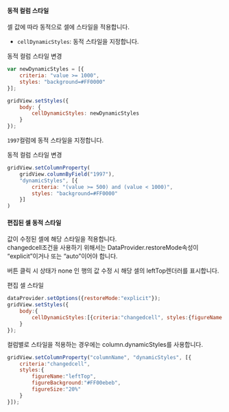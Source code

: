 #### 동적 컬럼 스타일
셀 값에 따라 동적으로 셀에 스타일을 적용합니다.

- `cellDynamicStyles`: 동적 스타일을 지정합니다.

<a class="btn primary small round lowercase" id="btnSetDynamicStyles">동적 컬럼 스타일 변경</a>

```js
var newDynamicStyles = [{
    criteria: "value >= 1000",
    styles: "background=#FF0000"
}];

gridView.setStyles({
    body: {
        cellDynamicStyles: newDynamicStyles
    }
});
```

`1997`컬럼에 동적 스타일을 지정합니다.

<a class="btn primary small round lowercase" id="btnSetColumnDynamicStyles">동적 컬럼 스타일 변경</a>

```js
gridView.setColumnProperty(
    gridView.columnByField("1997"),
    "dynamicStyles", [{
        criteria: "(value >= 500) and (value < 1000)",
        styles: "background=#FF0000"
    }]
)
```

#### 편집된 셀 동적 스타일
값이 수정된 셀에 해당 스타일을 적용합니다.  
changedcell조건을 사용하기 위해서는 DataProvider.restoreMode속성이 “explicit”이거나 또는 “auto”이어야 합니다.

버튼 클릭 시 상태가 none 인 행의 값 수정 시 해당 셀의 leftTop렌더러를 표시합니다.

<a class="btn primary small round lowercase" id="btnChangedcell">편집 셀 스타일</a>

```js
dataProvider.setOptions({restoreMode:"explicit"});
gridView.setStyles({
    body:{
        cellDynamicStyles:[{criteria:"changedcell", styles:{figureName:"leftTop", figureBackground:"#FF00ebeb", figureSize:"30%"}}]
    }
});
```

컬럼별로 스타일을 적용하는 경우에는 column.dynamicStyles를 사용합니다.
```js
gridView.setColumnProperty("columnName", "dynamicStyles", [{
    criteria:"changedcell", 
    styles:{
        figureName:"leftTop", 
        figureBackground:"#FF00ebeb", 
        figureSize:"20%"
    }
}]);
```


<script>
  $('#btnSetDynamicStyles').click(function() {
    var newDynamicStyles = [{
        criteria: "value >= 1000",
        styles: "background=#FF0000"
    }];

    gridView.setStyles({
        body: {
            cellDynamicStyles: newDynamicStyles
        }
    });
  });

  $('#btnSetColumnDynamicStyles').click(function() {
    gridView.setColumnProperty(
        gridView.columnByField("1997"),
        "dynamicStyles", [{
            criteria: "(value >= 500) and (value < 1000)",
            styles: "background=#FF0000"
        }]
    );
  });

  $('#btnChangedcell').click(function() {
    dataProvider.setOptions({restoreMode:"explicit"});
    gridView.setStyles({
        body:{
            cellDynamicStyles:[{criteria:"changedcell", styles:{figureName:"leftTop", figureBackground:"#FF00ebeb", figureSize:"30%"}}]
        }
    });
  });
</script>
